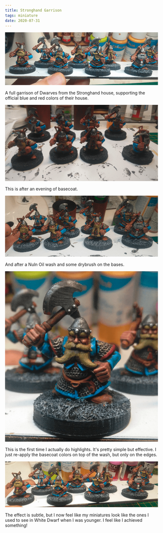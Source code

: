 ```yaml
---
title: Stronghand Garrison
tags: miniature
date: 2020-07-31
---
```


![image-20200730020304736](image-20200730020304736.png)

A full garrison of Dwarves from the Stronghand house, supporting the official blue and red colors of their house.

![image-20200730015715145](image-20200730015715145.png)



This is after an evening of basecoat.

![image-20200730015745705](image-20200730015745705.png)

And after a Nuln Oil wash and some drybrush on the bases.

![image-20200730020345248](image-20200730020345248.png)

This is the first time I actually do highlights. It's pretty simple but effective. I just re-apply the basecoat colors on top of the wash, but only on the edges.

![image-20200730020432478](image-20200730020432478.png)

The effect is subtle, but I now feel like my miniatures look like the ones I used to see in White Dwarf when I was younger. I feel like I achieved something!



